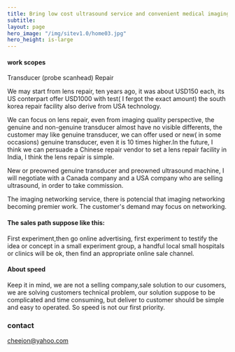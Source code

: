```yaml
---
title: Bring low cost ultrasound service and convenient medical imaging quality to doctors' desk
subtitle: 
layout: page
hero_image: "/img/sitev1.0/home03.jpg"
hero_height: is-large
---
```


#### work scopes

Transducer (probe scanhead) Repair

We may start from lens repair, ten years ago, it was about USD150 each, its US conterpart offer USD1000 with test( I fergot the exact amount) the south korea repair facility also derive from USA technology.

We can focus on lens repair, even from imaging quality perspective, the genuine and non-genuine transducer almost have no visible differents, the customer may like genuine transducer,  we can offer used or new( in some occasions) genuine transducer, even it is 10 times higher.In the future, I think we can persuade a Chinese repair vendor to set a lens repair facility in India, I think the lens repair is simple.

New or preowned genuine transducer and preowned ultrasound machine, I will negotiate with a Canada company and a USA company who are selling ultrasound, in order to take commission.

The imaging networking service, there is potencial that imaging networking becoming premier work. The customer's demand may focus on networking.

#### The sales path suppose like this:

First experiment,then go online advertising, first experiment to testify the idea or concept in a small experiment group, a handful local small hospitals or clinics will be ok, then find an appropriate online sale channel.

#### About speed

Keep it in mind, we are not a selling company,sale solution to our cusomers, we are solving customers technical problem, our solution suppose to be complicated and time consuming, but deliver to customer should be simple and easy to operated. So speed is not our first priority.

### contact

cheejon@yahoo.com
